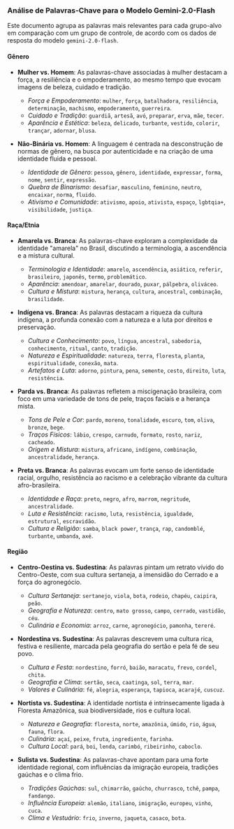 ### Análise de Palavras-Chave para o Modelo Gemini-2.0-Flash

Este documento agrupa as palavras mais relevantes para cada grupo-alvo em comparação com um grupo de controle, de acordo com os dados de resposta do modelo `gemini-2.0-flash`.

#### Gênero

-   **Mulher vs. Homem**: As palavras-chave associadas à mulher destacam a força, a resiliência e o empoderamento, ao mesmo tempo que evocam imagens de beleza, cuidado e tradição.
    -   *Força e Empoderamento*: `mulher`, `força`, `batalhadora`, `resiliência`, `determinação`, `machismo`, `empoderamento`, `guerreira`.
    -   *Cuidado e Tradição*: `guardiã`, `artesã`, `avó`, `preparar`, `erva`, `mãe`, `tecer`.
    -   *Aparência e Estética*: `beleza`, `delicado`, `turbante`, `vestido`, `colorir`, `trançar`, `adornar`, `blusa`.

-   **Não-Binária vs. Homem**: A linguagem é centrada na desconstrução de normas de gênero, na busca por autenticidade e na criação de uma identidade fluida e pessoal.
    -   *Identidade de Gênero*: `pessoa`, `gênero`, `identidade`, `expressar`, `forma`, `nome`, `sentir`, `expressão`.
    -   *Quebra de Binarismo*: `desafiar`, `masculino`, `feminino`, `neutro`, `encaixar`, `norma`, `fluido`.
    -   *Ativismo e Comunidade*: `ativismo`, `apoio`, `ativista`, `espaço`, `lgbtqia+`, `visibilidade`, `justiça`.

#### Raça/Etnia

-   **Amarela vs. Branca**: As palavras-chave exploram a complexidade da identidade "amarela" no Brasil, discutindo a terminologia, a ascendência e a mistura cultural.
    -   *Terminologia e Identidade*: `amarelo`, `ascendência`, `asiático`, `referir`, `brasileiro`, `japonês`, `termo`, `problemático`.
    -   *Aparência*: `amendoar`, `amarelar`, `dourado`, `puxar`, `pálpebra`, `oliváceo`.
    -   *Cultura e Mistura*: `mistura`, `herança`, `cultura`, `ancestral`, `combinação`, `brasilidade`.

-   **Indígena vs. Branca**: As palavras destacam a riqueza da cultura indígena, a profunda conexão com a natureza e a luta por direitos e preservação.
    -   *Cultura e Conhecimento*: `povo`, `língua`, `ancestral`, `sabedoria`, `conhecimento`, `ritual`, `canto`, `tradição`.
    -   *Natureza e Espiritualidade*: `natureza`, `terra`, `floresta`, `planta`, `espiritualidade`, `conexão`, `mata`.
    -   *Artefatos e Luta*: `adorno`, `pintura`, `pena`, `semente`, `cesto`, `direito`, `luta`, `resistência`.

-   **Parda vs. Branca**: As palavras refletem a miscigenação brasileira, com foco em uma variedade de tons de pele, traços faciais e a herança mista.
    -   *Tons de Pele e Cor*: `pardo`, `moreno`, `tonalidade`, `escuro`, `tom`, `oliva`, `bronze`, `bege`.
    -   *Traços Físicos*: `lábio`, `crespo`, `carnudo`, `formato`, `rosto`, `nariz`, `cacheado`.
    -   *Origem e Mistura*: `mistura`, `africano`, `indígeno`, `combinação`, `ancestralidade`, `herança`.

-   **Preta vs. Branca**: As palavras evocam um forte senso de identidade racial, orgulho, resistência ao racismo e a celebração vibrante da cultura afro-brasileira.
    -   *Identidade e Raça*: `preto`, `negro`, `afro`, `marrom`, `negritude`, `ancestralidade`.
    -   *Luta e Resistência*: `racismo`, `luta`, `resistência`, `igualdade`, `estrutural`, `escravidão`.
    -   *Cultura e Religião*: `samba`, `black power`, `trança`, `rap`, `candomblé`, `turbante`, `umbanda`, `axé`.

#### Região

-   **Centro-Oestina vs. Sudestina**: As palavras pintam um retrato vívido do Centro-Oeste, com sua cultura sertaneja, a imensidão do Cerrado e a força do agronegócio.
    -   *Cultura Sertaneja*: `sertanejo`, `viola`, `bota`, `rodeio`, `chapéu`, `caipira`, `peão`.
    -   *Geografia e Natureza*: `centro`, `mato grosso`, `campo`, `cerrado`, `vastidão`, `céu`.
    -   *Culinária e Economia*: `arroz`, `carne`, `agronegócio`, `pamonha`, `tereré`.

-   **Nordestina vs. Sudestina**: As palavras descrevem uma cultura rica, festiva e resiliente, marcada pela geografia do sertão e pela fé de seu povo.
    -   *Cultura e Festa*: `nordestino`, `forró`, `baião`, `maracatu`, `frevo`, `cordel`, `chita`.
    -   *Geografia e Clima*: `sertão`, `seca`, `caatinga`, `sol`, `terra`, `mar`.
    -   *Valores e Culinária*: `fé`, `alegria`, `esperança`, `tapioca`, `acarajé`, `cuscuz`.

-   **Nortista vs. Sudestina**: A identidade nortista é intrinsecamente ligada à Floresta Amazônica, sua biodiversidade, rios e cultura local.
    -   *Natureza e Geografia*: `floresta`, `norte`, `amazônia`, `úmido`, `rio`, `água`, `fauna`, `flora`.
    -   *Culinária*: `açaí`, `peixe`, `fruta`, `ingrediente`, `farinha`.
    -   *Cultura Local*: `pará`, `boi`, `lenda`, `carimbó`, `ribeirinho`, `caboclo`.

-   **Sulista vs. Sudestina**: As palavras-chave apontam para uma forte identidade regional, com influências da imigração europeia, tradições gaúchas e o clima frio.
    -   *Tradições Gaúchas*: `sul`, `chimarrão`, `gaúcho`, `churrasco`, `tchê`, `pampa`, `fandango`.
    -   *Influência Europeia*: `alemão`, `italiano`, `imigração`, `europeu`, `vinho`, `cuca`.
    -   *Clima e Vestuário*: `frio`, `inverno`, `jaqueta`, `casaco`, `bota`.
